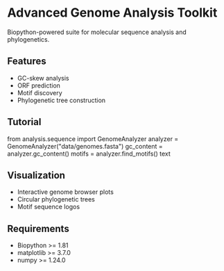 # Advanced Genome Analysis Toolkit

Biopython-powered suite for molecular sequence analysis and phylogenetics.

## Features
- GC-skew analysis
- ORF prediction
- Motif discovery
- Phylogenetic tree construction

## Tutorial
from analysis.sequence import GenomeAnalyzer
analyzer = GenomeAnalyzer("data/genomes.fasta")
gc_content = analyzer.gc_content()
motifs = analyzer.find_motifs()
text

## Visualization
- Interactive genome browser plots
- Circular phylogenetic trees
- Motif sequence logos

## Requirements
- Biopython >= 1.81
- matplotlib >= 3.7.0
- numpy >= 1.24.0
